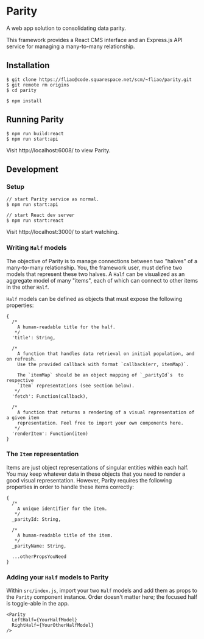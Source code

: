 # Parity
A web app solution to consolidating data parity.

This framework provides a React CMS interface and an Express.js API service for managing a many-to-many relationship.

## Installation
```
$ git clone https://fliao@code.squarespace.net/scm/~fliao/parity.git
$ git remote rm origins
$ cd parity

$ npm install
```

## Running Parity
```
$ npm run build:react
$ npm run start:api
```

Visit http://localhost:6008/ to view Parity.

## Development
### Setup
```
// start Parity service as normal.
$ npm run start:api

// start React dev server
$ npm run start:react
```

Visit http://localhost:3000/ to start watching.

### Writing `Half` models
The objective of Parity is to manage connections between two "halves" of a many-to-many relationship. You, the framework user, must define two models that represent these two halves. A `Half` can be visualized as an aggregate model of many "items", each of which can connect to other items in the other `Half`.


`Half` models can be defined as objects that must expose the following properties:
```
{
  /*
    A human-readable title for the half.
   */
  'title': String,

  /*
    A function that handles data retrieval on initial population, and on refresh.
    Use the provided callback with format `callback(err, itemMap)`.

    The `itemMap` should be an object mapping of `_parityId`s  to respective
    `Item` representations (see section below).
   */  
  'fetch': Function(callback),

  /*
    A function that returns a rendering of a visual representation of a given item
    representation. Feel free to import your own components here.
   */
  'renderItem': Function(item)
}
```

### The `Item` representation
Items are just object representations of singular entities within each half. You may keep whatever data in these objects that you need to render a good visual representation. However, Parity requires the following properties in order to handle these items correctly:
```
{
  /*
    A unique identifier for the item.
   */
  _parityId: String,

  /*
    A human-readable title of the item.
   */
  _parityName: String,

  ...otherPropsYouNeed
}
```

### Adding your `Half` models to Parity
Within `src/index.js`, import your two `Half` models and add them as props to the `Parity` component instance. Order doesn't matter here; the focused half is toggle-able in the app.
```
<Parity
  LeftHalf={YourHalfModel}
  RightHalf={YourOtherHalfModel}
/>
```
